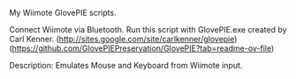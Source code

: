 My Wiimote GlovePIE scripts.

Connect Wiimote via Bluetooth. Run this script with GlovePIE.exe created by Carl Kenner. (http://sites.google.com/site/carlkenner/glovepie) (https://github.com/GlovePIEPreservation/GlovePIE?tab=readme-ov-file)

Description: Emulates Mouse and Keyboard from Wiimote input.
